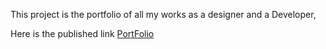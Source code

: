This project is the portfolio of all my works as a designer and a Developer, 

Here is the published link [PortFolio](https://piyushchittora.github.io/PortFolio)
